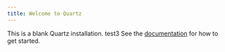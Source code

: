 ```yaml
---
title: Welcome to Quartz
---
```


This is a blank Quartz installation.
test3
See the [documentation](https://quartz.jzhao.xyz) for how to get started.
